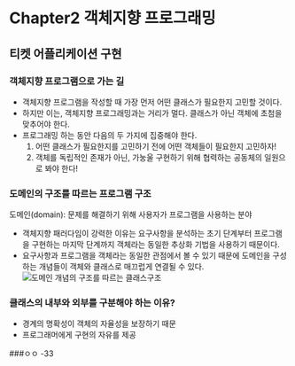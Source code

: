Chapter2 객체지향 프로그래밍
=======================

## 티켓 어플리케이션 구현
### 객체지향 프로그램으로 가는 길 
- 객체지향 프로그램을 작성할 때 가장 먼저 어떤 클래스가 필요한지 고민할 것이다. 
- 하지만 이는, 객체지향 프로그래밍과는 거리가 멀다. 클래스가 아닌 객체에 초첨을 맞추어야 한다. 
- 프로그래밍 하는 동안 다음의 두 가지에 집중해야 한다. 
  1. 어떤 클래스가 필요한지를 고민하기 전에 어떤 객체들이 필요한지 고민하자! 
  2. 객체를 독립적인 존재가 아닌, 가눙울 구현하기 위해 협력하는 공동체의 일원으로 봐야 한다! 

### 도메인의 구조를 따르는 프로그램 구조 
도메인(domain): 문제를 해결하기 위해 사용자가 프로그램을 사용하는 분야
- 객체지향 패러다임이 강력한 이유는 요구사항을 분석하는 초기 단계부터 프로그램을 구현하는 마지막 단계까지 객체라는 동일한 추상화 기법을 사용하기 때문이다. 
- 요구사항과 프로그램을 객체라는 동일한 관점에서 볼 수 있기 때문에 도메인을 구성하는 개념들이 객체와 클래스로 매끄럽게 연결될 수 있다. 
![도메인 개념의 구조를 따르는 클래스구조](https://user-images.githubusercontent.com/90598930/146708196-f608314e-0c96-435f-a537-344e4dc71c34.jpeg)

### 클래스의 내부와 외부를 구분해야 하는 이유?
- 경계의 명확성이 객체의 자율성을 보장하기 때문
- 프로그래머에게 구현의 자유를 제공 

###ㅇㅇ
-33
